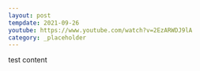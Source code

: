```yaml
---
layout: post
tempdate: 2021-09-26
youtube: https://www.youtube.com/watch?v=2EzARWDJ9lA
category: _placeholder
---
```

test content